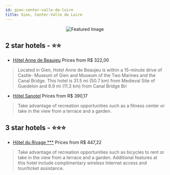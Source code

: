 ```yaml
---
id: gien-center-valle-de-loire
title: Gien, Center-Valle de Loire
---
```


<center><img src="https://i.travelapi.com/hotels/14000000/13090000/13084100/13084026/73a585b6_z.jpg" alt="Featured Image" /></center>


##  2 star hotels - ⭐️⭐️

-    [Hôtel Anne de Beaujeu](https://us.hurb.com/hotels/gien/hotel-anne-de-beaujeu-JNP-JP864387?cmp=18055) Prices from R$ 322,00
   > Located in Gien, Hotel Anne de Beaujeu is within a 15-minute drive of Castle- Museum of Gien and Museum of the Two Marines and the Canal Bridge. This hotel is 31.5 mi (50.7 km) from Medieval Site of Guedelon and 6.9 mi (11.2 km) from Canal Bridge Bri
-    [Hôtel Sanotel](https://us.hurb.com/hotels/gien/hotel-sanotel-JNP-JP313810?cmp=18055) Prices from R$ 390,17
   > Take advantage of recreation opportunities such as a fitness center or take in the view from a terrace and a garden.

##  3 star hotels - ⭐️⭐️⭐️

-    [Hôtel du Rivage ***](https://us.hurb.com/hotels/gien/hotel-du-rivage-JNP-JP423113?cmp=18055) Prices from R$ 447,22
   > Take advantage of recreation opportunities such as bicycles to rent or take in the view from a terrace and a garden. Additional features at this hotel include complimentary wireless Internet access and tour/ticket assistance.

